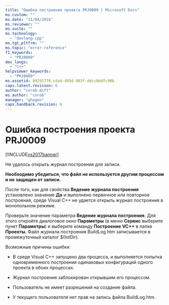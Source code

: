 ```yaml
---
title: "Ошибка построения проекта PRJ0009 | Microsoft Docs"
ms.custom: ""
ms.date: "11/04/2016"
ms.reviewer: ""
ms.suite: ""
ms.technology: 
  - "devlang-cpp"
ms.tgt_pltfrm: ""
ms.topic: "error-reference"
f1_keywords: 
  - "PRJ0009"
dev_langs: 
  - "C++"
helpviewer_keywords: 
  - "PRJ0009"
ms.assetid: 89291778-cda4-495d-983f-ddcc06dfc98b
caps.latest.revision: 6
author: "corob-msft"
ms.author: "corob"
manager: "ghogen"
caps.handback.revision: 6
---
```

# Ошибка построения проекта PRJ0009
[!INCLUDE[vs2017banner](../../assembler/inline/includes/vs2017banner.md)]

Не удалось открыть журнал построения для записи.  
  
 **Необходимо убедиться, что файл не используется другим процессом и не защищен от записи.**  
  
 После того, как для свойства **Ведение журнала построения** установлено значение **Да** и выполнено первичное или повторное построения, среде Visual C\+\+ не удается открыть журнал построения в монопольном режиме.  
  
 Проверьте значение параметра **Ведение журнала построения**. Для этого откройте диалоговое окно **Параметры** \(в меню **Сервис** выберите пункт **Параметры**\) и выберите команду **Построение VC\+\+** в папке **Проекты**.  Файл журнала построения BuildLog.htm записывается в промежуточный каталог $\(IntDir\).  
  
 Возможные причины ошибки:  
  
-   В среде Visual C\+\+ запущено два процесса, и выполняется попытка одновременного построения одинаковых конфигураций одного проекта в обоих процессах.  
  
-   Журнал построения заблокирован открывшим его процессом.  
  
-   Пользователь не имеет разрешений на создание файла.  
  
-   У текущего пользователя нет прав на запись файла BuildLog.htm.